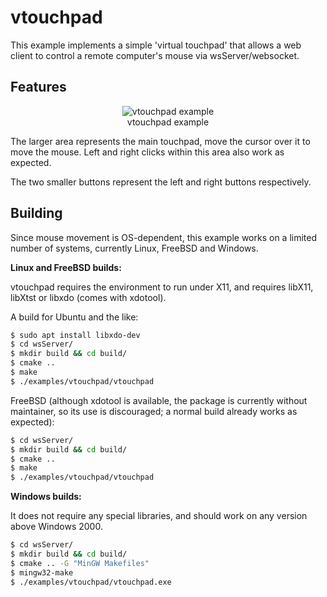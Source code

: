 # vtouchpad
This example implements a simple 'virtual touchpad' that allows a web client to control a remote computer's mouse via wsServer/websocket.

## Features
<p align="center">
<img align="center" src="https://i.imgur.com/sOTqwWI.png" alt="vtouchpad example">
<br>
vtouchpad example
</p>

The larger area represents the main touchpad, move the cursor over it to move the mouse. Left and right clicks within this area also work as expected.

The two smaller buttons represent the left and right buttons respectively.

## Building
Since mouse movement is OS-dependent, this example works on a limited number of systems, currently Linux, FreeBSD and Windows.

**Linux and FreeBSD builds:**

vtouchpad requires the environment to run under X11, and requires libX11, libXtst or libxdo (comes with xdotool).

A build for Ubuntu and the like:
```bash
$ sudo apt install libxdo-dev
$ cd wsServer/
$ mkdir build && cd build/
$ cmake ..
$ make
$ ./examples/vtouchpad/vtouchpad
```
FreeBSD (although xdotool is available, the package is currently without maintainer, so its use is discouraged; a normal build already works as expected):
```bash
$ cd wsServer/
$ mkdir build && cd build/
$ cmake ..
$ make
$ ./examples/vtouchpad/vtouchpad
```

**Windows builds:**

It does not require any special libraries, and should work on any version above Windows 2000.

```bash
$ cd wsServer/
$ mkdir build && cd build/
$ cmake .. -G "MinGW Makefiles"
$ mingw32-make
$ ./examples/vtouchpad/vtouchpad.exe
```
